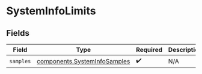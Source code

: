 # SystemInfoLimits


## Fields

| Field                                                                        | Type                                                                         | Required                                                                     | Description                                                                  |
| ---------------------------------------------------------------------------- | ---------------------------------------------------------------------------- | ---------------------------------------------------------------------------- | ---------------------------------------------------------------------------- |
| `samples`                                                                    | [components.SystemInfoSamples](../../models/components/systeminfosamples.md) | :heavy_check_mark:                                                           | N/A                                                                          |